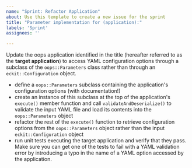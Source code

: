 ```yaml
---
name: "Sprint: Refactor Application"
about: Use this template to create a new issue for the sprint
title: "Parameter implementation for (application):"
labels: 'Sprint'
assignees: ''

---
```


Update the oops application identified in the title (hereafter referred to as the **target application**) to access YAML configuration options through a subclass of the ``oops::Parameters`` class rather than through an ``eckit::Configuration`` object.

- define a ``oops::Parameters`` subclass containing the application's configuration options (with documentation!)
- create an instance of this subclass at the top of the application's ``execute()`` member function and call ``validateAndDeserialize()`` to validate the input YAML file and load its contents into the ``oops::Parameters`` object
- refactor the rest of the ``execute()`` function to retrieve configuration options from the ``oops::Parameters`` object rather than the input ``eckit::Configuration`` object
- run unit tests executing the target application and verify that they pass. Make sure you can get one of the tests to fail with a YAML validation error by introducing a typo in the name of a YAML option accessed by the application.
